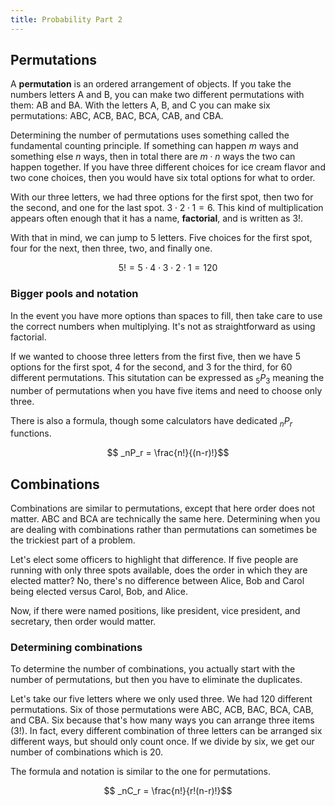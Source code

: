 ```yaml
---
title: Probability Part 2
---
```


## Permutations

A **permutation** is an ordered arrangement of objects. If you take the numbers letters A and B, you can make two different permutations with them: AB and BA. With the letters A, B, and C you can make six permutations: ABC, ACB, BAC, BCA, CAB, and CBA.

Determining the number of permutations uses something called the fundamental counting principle. If something can happen $m$ ways and something else $n$ ways, then in total there are $m\cdot n$ ways the two can happen together. If you have three different choices for ice cream flavor and two cone choices, then you would have six total options for what to order.

With our three letters, we had three options for the first spot, then two for the second, and one for the last spot. $3\cdot2\cdot1=6$. This kind of multiplication appears often enough that it has a name, **factorial**, and is written as $3!$.

With that in mind, we can jump to 5 letters. Five choices for the first spot, four for the next, then three, two, and finally one.

$$ 5! = 5 \cdot 4 \cdot 3 \cdot 2 \cdot 1 = 120 $$

### Bigger pools and notation

In the event you have more options than spaces to fill, then take care to use the correct numbers when multiplying. It's not as straightforward as using factorial.

If we wanted to choose three letters from the first five, then we have 5 options for the first spot, 4 for the second, and 3 for the third, for 60 different permutations. This situtation can be expressed as $_5P_3$ meaning the number of permutations when you have five items and need to choose only three.

There is also a formula, though some calculators have dedicated $_nP_r$ functions.

$$ _nP_r = \frac{n!}{(n-r)!}$$

## Combinations

Combinations are similar to permutations, except that here order does not matter. ABC and BCA are technically the same here. Determining when you are dealing with combinations rather than permutations can sometimes be the trickiest part of a problem.

Let's elect some officers to highlight that difference. If five people are running with only three spots available, does the order in which they are elected matter? No, there's no difference between Alice, Bob and Carol being elected versus Carol, Bob, and Alice.

Now, if there were named positions, like president, vice president, and secretary, then order would matter.

### Determining combinations

To determine the number of combinations, you actually start with the number of permutations, but then you have to eliminate the duplicates.

Let's take our five letters where we only used three. We had 120 different permutations. Six of those permutations were ABC, ACB, BAC, BCA, CAB, and CBA. Six because that's how many ways you can arrange three items ($3!$). In fact, every different combination of three letters can be arranged six different ways, but should only count once. If we divide by six, we get our number of combinations which is 20.

The formula and notation is similar to the one for permutations.

$$ _nC_r = \frac{n!}{r!(n-r)!}$$
